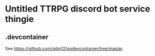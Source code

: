 # Untitled TTRPG discord bot service thingie

## .devcontainer

See <https://github.com/qdm12/godevcontainer/tree/master>
